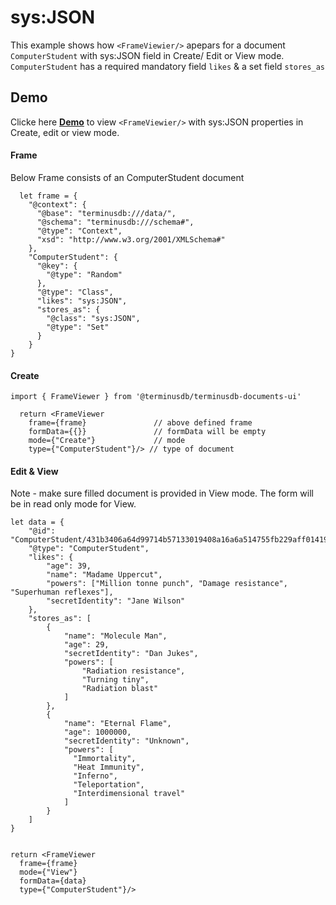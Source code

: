 # sys:JSON 
This example shows how ``<FrameViewier/>`` apepars for a document ``ComputerStudent`` with sys:JSON field
in Create/ Edit or View mode. ``ComputerStudent`` has a required mandatory field ``likes`` & a set field ``stores_as``

## Demo 
Clicke here **[**Demo**](https://documents-ui-playground.terminusdb.com/JSON)** to view ``<FrameViewier/>`` with sys:JSON properties in Create, edit or view mode.

#### Frame 
Below Frame consists of an ComputerStudent document 
```
  let frame = {
    "@context": {
      "@base": "terminusdb:///data/",
      "@schema": "terminusdb:///schema#",
      "@type": "Context",
      "xsd": "http://www.w3.org/2001/XMLSchema#"
    },
    "ComputerStudent": {
      "@key": {
        "@type": "Random"
      },
      "@type": "Class",
      "likes": "sys:JSON",
      "stores_as": {
        "@class": "sys:JSON",
        "@type": "Set"
      }
    }
}
```


#### Create

```
import { FrameViewer } from '@terminusdb/terminusdb-documents-ui'

  return <FrameViewer
    frame={frame}               // above defined frame          
    formData={{}}               // formData will be empty
    mode={"Create"}             // mode 
    type={"ComputerStudent"}/> // type of document 
```

#### Edit & View
Note - make sure filled document is provided in View mode. The form will be in read only mode for View.

```
let data = {
	"@id": "ComputerStudent/431b3406a64d99714b57133019408a16a6a514755fb229aff01419b4b423cb62",
	"@type": "ComputerStudent",
	"likes": {
		"age": 39,
		"name": "Madame Uppercut",
		"powers": ["Million tonne punch", "Damage resistance", "Superhuman reflexes"],
		"secretIdentity": "Jane Wilson"
	},
	"stores_as": [
		{
			"name": "Molecule Man",
			"age": 29,
			"secretIdentity": "Dan Jukes",
			"powers": [
				"Radiation resistance",
				"Turning tiny",
				"Radiation blast"
			]
		},
		{
			"name": "Eternal Flame",
			"age": 1000000,
			"secretIdentity": "Unknown",
			"powers": [
			  "Immortality",
			  "Heat Immunity",
			  "Inferno",
			  "Teleportation",
			  "Interdimensional travel"
			]
		}
	]
}


return <FrameViewer
  frame={frame}
  mode={"View"}
  formData={data}
  type={"ComputerStudent"}/>
```


